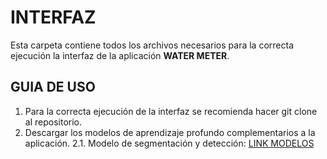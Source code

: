 # INTERFAZ
Esta carpeta contiene todos los archivos necesarios para la correcta ejecución la interfaz de la aplicación **WATER METER**.
## GUIA DE USO
1. Para la correcta ejecución de la interfaz se recomienda hacer git clone al repositorio.
2. Descargar los modelos de aprendizaje profundo complementarios a la aplicación.
2.1. Modelo de segmentación y detección: [LINK MODELOS](https://drive.google.com/drive/folders/1-WFLHzTR1dka6NE3B_RX2ybUrJGjjaGC?usp=sharing)
